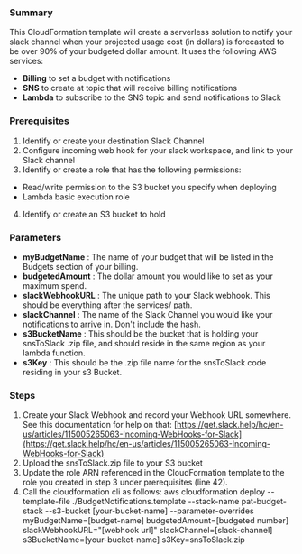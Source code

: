 ### Summary

This CloudFormation template will create a serverless solution to notify your slack channel when your projected usage cost (in dollars) is forecasted to be over 90% of your budgeted dollar amount. It uses the following AWS services:

- **Billing** to set a budget with notifications
- **SNS** to create at topic that will receive billing notifications
- **Lambda** to subscribe to the SNS topic and send notifications to Slack

### Prerequisites

1. Identify or create your destination Slack Channel
2. Configure incoming web hook for your slack workspace, and link to your Slack channel
3. Identify or create a role that has the following permissions:
  - Read/write permission to the S3 bucket you specify when deploying
  - Lambda basic execution role
4. Identify or create an S3 bucket to hold

### Parameters

- **myBudgetName** : The name of your budget that will be listed in the Budgets section of your billing.
- **budgetedAmount** : The dollar amount you would like to set as your maximum spend.
- **slackWebhookURL** : The unique path to your Slack webhook. This should be everything after the services/ path.
- **slackChannel** : The name of the Slack Channel you would like your notifications to arrive in. Don&#39;t include the hash.
- **s3BucketName** : This should be the bucket that is holding your snsToSlack .zip file, and should reside in the same region as your lambda function.
- **s3Key** : This should be the .zip file name for the snsToSlack code residing in your s3 Bucket.

### Steps

1. Create your Slack Webhook and record your Webhook URL somewhere. See this documentation for help on that: [https://get.slack.help/hc/en-us/articles/115005265063-Incoming-WebHooks-for-Slack](https://get.slack.help/hc/en-us/articles/115005265063-Incoming-WebHooks-for-Slack)
2. Upload the snsToSlack.zip file to your S3 bucket
3. Update the role ARN referenced in the CloudFormation template to the role you created in step 3 under prerequisites (line 42).
4. Call the cloudformation cli as follows:
  aws cloudformation deploy --template-file ./BudgetNotifications.template --stack-name pat-budget-stack --s3-bucket [your-bucket-name] --parameter-overrides myBudgetName=[budget-name] budgetedAmount=[budgeted number] slackWebhookURL=&quot;[webhook url]&quot; slackChannel=[slack-channel] s3BucketName=[your-bucket-name] s3Key=snsToSlack.zip